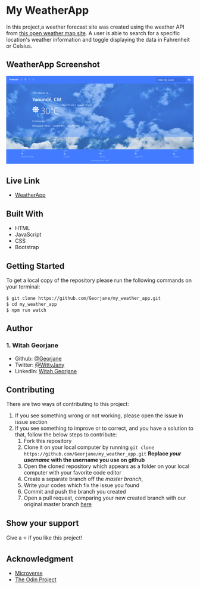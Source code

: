 # My WeatherApp
In this project,a weather forecast site was created  using the weather API from [this open weather map site](https://openweathermap.org/). 
A user is able to search for a specific location's weather information and toggle displaying the data in Fahrenheit or Celsius.

## WeatherApp Screenshot
![](weather.png)

## Live Link
- [WeatherApp](https://epic-rosalind-85454c.netlify.app)

## Built With
- HTML
- JavaScript
- CSS
- Bootstrap

## Getting Started
To get a local copy of the repository please run the following commands on your terminal:
```
$ git clone https://github.com/Georjane/my_weather_app.git
$ cd my_weather_app
$ npm run watch
```

## Author

### 1. Witah Georjane
* Github: [@Georjane](https://github.com/Georjane)
* Twitter: [@WittyJany](https://twitter.com/WittyJany)
* LinkedIn: [Witah Georjane](https://www.linkedin.com/in/witah-georjane)

## Contributing
There are two ways of contributing to this project:

1. If you see something wrong or not working, please open the issue in issue section
2. If you see something to improve or to correct, and you have a solution to that, follow the below steps to contribute:
    1. Fork this repository
    2. Clone it on your local computer by running `git clone https://github.com/Georjane/my_weather_app.git` __Replace *your username* with the username you use on github__
    3. Open the cloned repository which appears as a folder on your local computer with your favorite code editor
    4. Create a separate branch off the *master branch*,
    5. Write your codes which fix the issue you found
    6. Commit and push the branch you created
    7. Open a pull request, comparing your new created branch with our original master branch [here](https://github.com/Georjane/my_weather_app/pulls)

## Show your support

Give a ⭐️ if you like this project!

## Acknowledgment
* [Microverse](https://www.microvese.org)
* [The Odin Project](https://www.theodinproject.com)
